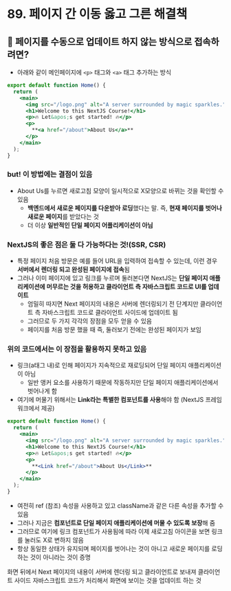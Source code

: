 # 89. 페이지 간 이동 옳고 그른 해결책

## 📌 페이지를 수동으로 업데이트 하지 않는 방식으로 접속하려면?

- 아래와 같이 메인페이지에 `<p>` 태그와 `<a>` 태그 추가하는 방식

```jsx
export default function Home() {
  return (
    <main>
      <img src="/logo.png" alt="A server surrounded by magic sparkles." />
      <h1>Welcome to this NextJS Course!</h1>
      <p>🔥 Let&apos;s get started! 🔥</p>
      <p>
        **<a href="/about">About Us</a>**
      </p>
    </main>
  );
}
```

### but! 이 방법에는 결점이 있음

- About Us를 누르면 새로고침 모양이 일시적으로 X모양으로 바뀌는 것을 확인할 수 있음
  - **백엔드에서 새로운 페이지를 다운받아 로딩**했다는 말.
    즉, **현재 페이지를 벗어나 새로운 페이지**를 받았다는 것
  - 더 이상 **일반적인 단일 페이지 어플리케이션이 아님**

### NextJS의 좋은 점은 둘 다 가능하다는 것!(SSR, CSR)

- 특정 페이지 처음 방문은 예를 들어 URL을 입력하여 접속할 수 있는데, 이런 경우 **서버에서 렌더링 되고 완성된 페이지에 접속**됨
- 그러나 이미 페이지에 있고 링크를 누르며 둘러본다면 NextJS는 **단일 페이지 애플리케이션에 머무르는 것을 허용하고 클라이언트 측 자바스크립트 코드로 UI를 업데이트**
  - 엄밀히 따지면 Next 페이지의 내용은 서버에 렌더링되기 전 단계지만 클라이언트 측 자바스크립트 코드로 클라이언트 사이드에 업데이트 됨
  - 그러므로 두 가지 각각의 장점을 모두 얻을 수 있음
  - 페이지를 처음 방문 했을 때 즉, 둘러보기 전에는 완성된 페이지가 보임

### 위의 코드에서는 이 장점을 활용하지 못하고 있음

- 링크(a태그 내)로 인해 페이지가 지속적으로 재로딩되어 단일 페이지 애플리케이션이 아님
  - 일반 앵커 요소를 사용하기 때문에 작동하지만 단일 페이지 애플리케이션에서 벗어나게 함
- 여기에 머물기 위해서는 **Link라는 특별한 컴포넌트를 사용**해야 함 (NextJS 프레임워크에서 제공)

```jsx
export default function Home() {
  return (
    <main>
      <img src="/logo.png" alt="A server surrounded by magic sparkles." />
      <h1>Welcome to this NextJS Course!</h1>
      <p>🔥 Let&apos;s get started! 🔥</p>
      <p>
        **<Link href="/about">About Us</Link>**
      </p>
    </main>
  );
}
```

- 여전히 ref (참조) 속성을 사용하고 있고 className과 같은 다른 속성을 추가할 수 있음
- 그러나 지금은 **컴포넌트로 단일 페이지 애플리케이션에 머물 수 있도록 보장**해 줌
- 그러므로 여기에 링크 컴포넌트가 사용됨에 따라 이제 새로고침 아이콘을 보면 링크를 눌러도 X로 변하지 않음
- 항상 동일한 상태가 유지되며 페이지를 벗어나는 것이 아니고 새로운 페이지를 로딩하는 것이 아니라는 것이 증명

화면 뒤에서 Next 페이지의 내용이 서버에 렌더링 되고 클라이언트로 보내져 클라이언트 사이드 자바스크립트 코드가 처리해서 화면에 보이는 것을 업데이트 하는 것
